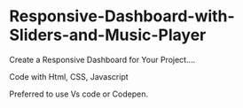 # Responsive-Dashboard-with-Sliders-and-Music-Player

Create a Responsive Dashboard for Your Project....

Code with Html, CSS, Javascript

Preferred to use Vs code or Codepen.
